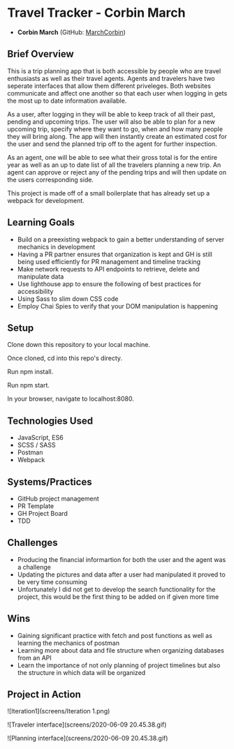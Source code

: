 # Travel Tracker - Corbin March

* __Corbin March__ (GitHub: [MarchCorbin](https://github.com/MarchCorbin))

## Brief Overview
This is a trip planning app that is both accessible by people who are travel enthusiasts as well as their travel agents. Agents and travelers have two seperate interfaces that allow them different priveleges. Both websites communicate and affect one another so that each user when logging in gets the most up to date information available.

As a user, after logging in they will be able to keep track of all their past, pending and upcoming trips. The user will also be able to plan for a new upcoming trip, specify where they want to go, when and how many people they will bring along. The app will then instantly create an estimated cost for the user and send the planned trip off to the agent for further inspection.

 As an agent, one will be able to see what their gross total is for the entire year as well as an up to date list of all the travelers planning a new trip. An agent can approve or reject any of the pending trips and will then update on the users corresponding side. 
 
 This project is made off of a small boilerplate that has already set up a webpack for development. 
 
## Learning Goals
* Build on a preexisting webpack to gain a better understanding of server mechanics in development
* Having a PR partner ensures that organization is kept and GH is still being used efficiently for PR management and timeline tracking
* Make network requests to API endpoints to retrieve, delete and manipulate data
* Use lighthouse app to ensure the following of best practices for accessibility
* Using Sass to slim down CSS code
* Employ Chai Spies to verify that your DOM manipulation is happening

## Setup

Clone down this repository to your local machine.

Once cloned, cd into this repo's directy.

Run npm install.

Run npm start.

In your browser, navigate to localhost:8080.

## Technologies Used
- JavaScript, ES6
- SCSS / SASS
- Postman
- Webpack

## Systems/Practices
- GitHub project management
- PR Template
- GH Project Board
- TDD

## Challenges
* Producing the financial informartion for both the user and the agent was a challenge
* Updating the pictures and data after a user had manipulated it proved to be very time consuming
* Unfortunately I did not get to develop the search functionality for the project, this would be the first thing to be added on if given more time

## Wins 
* Gaining significant practice with fetch and post functions as well as learning the mechanics of postman
* Learning more about data and file structure when organizing databases from an API
* Learn the importance of not only planning of project timelines but also the structure in which data will be organized

## Project in Action
![Iteration1](screens/Iteration 1.png)

![Traveler interface](screens/2020-06-09 20.45.38.gif)

![Planning interface](screens/2020-06-09 20.45.38.gif)
